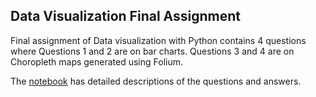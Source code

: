 ## Data Visualization Final Assignment

Final assignment of Data visualization with Python contains 4 questions where Questions 1 and 2 are on bar charts. Questions 3 and 4 are on Choropleth maps generated using Folium.

The [notebook](https://drive.google.com/file/d/1QqGiPk7SPZQCeJJddTfdPT9wBHGF7F-5/view?usp=share_link) has detailed descriptions of the questions and answers. 
